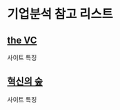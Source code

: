 # 기업분석 참고 리스트

## [the VC](https://thevc.kr/)

사이트 특징

## [혁신의 숲](https://www.innoforest.co.kr/)

사이트 특징
